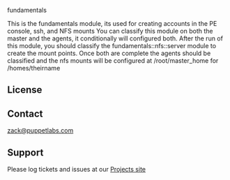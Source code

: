 fundamentals

This is the fundamentals module, its used for creating accounts in the PE console, ssh, and NFS mounts
You can classify this module on both the master and the agents, it conditionally will configured both.
After the run of this module, you should classify the fundamentals::nfs::server module to create the
mount points. Once both are complete the agents should be classified and the nfs mounts will be configured
at /root/master_home for /homes/theirname

License
-------


Contact
-------
zack@puppetlabs.com

Support
-------

Please log tickets and issues at our [Projects site](http://projects.puppetlabs.com/projects/puppet-fundamentals/issues/new)

